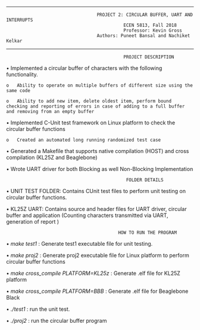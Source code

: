 ****************************************************************************************************************************************
                                      PROJECT 2: CIRCULAR BUFFER, UART AND INTERRUPTS
                                                ECEN 5813, Fall 2018
                                                Professor: Kevin Gross
                                      Authors: Puneet Bansal and Nachiket Kelkar
****************************************************************************************************************************************
                                                PROJECT DESCRIPTION
  
•	Implemented a circular buffer of characters with the following functionality.

    o	Ability to operate on multiple buffers of different size using the same code 
     
    o	Ability to add new item, delete oldest item, perform bound checking and reporting of errors in case of adding to a full buffer and removing from an empty buffer 
  
•	Implemented C-Unit test framework on Linux platform to check the circular buffer functions

    o	Created an automated long running randomized test case 
  
•	Generated a Makefile that supports native compilation (HOST) and cross compilation (KL25Z and Beaglebone)

•	Wrote UART driver for both Blocking as well Non-Blocking Implementation  


                                                 FOLDER DETAILS
                                                 
•	UNIT TEST FOLDER:  Contains CUnit test files to perform unit testing on circular buffer functions.

•	KL25Z UART: Contains source and header files for UART driver, circular buffer and application (Counting characters transmitted via UART, generation of report ) 

                                              HOW TO RUN THE PROGRAM
•	*make test1*                          : Generate test1 executable file for unit testing.

•	*make proj2*                          : Generate proj2 executable file for Linux platform to perform circular buffer functions

•	*make cross_compile PLATFORM=KL25z*   : Generate .elf file for KL25Z platform

•	*make cross_compile PLATFORM=BBB*     : Generate .elf file for Beaglebone Black

•	*./test1* : run the unit test.

•	*./proj2* : run the circular buffer program


